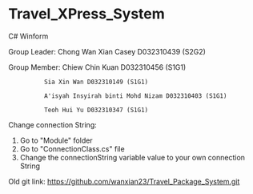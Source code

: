 # Travel_XPress_System
C# Winform

Group Leader: Chong Wan Xian Casey D032310439 (S2G2)

Group Member: Chiew Chin Kuan D032310456 (S1G1)

              Sia Xin Wan D032310149 (S1G1)
              
              A'isyah Insyirah binti Mohd Nizam D032310403 (S1G1)
              
              Teoh Hui Yu D032310347 (S1G1)

Change connection String: 
1. Go to "Module" folder
2. Go to "ConnectionClass.cs" file
3. Change the connectionString variable value to your own connection String

Old git link: https://github.com/wanxian23/Travel_Package_System.git
